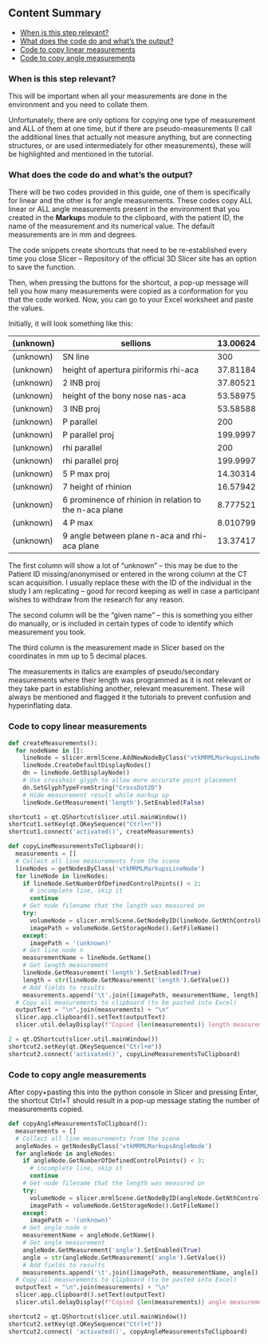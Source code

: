 ## Content Summary
- [When is this step relevant?](#when-is-this-step-relevant)
- [What does the code do and what’s the output?](#what-does-the-code-do-and-whats-the-output)
- [Code to copy linear measurements](#code-to-copy-linear-measurements)
- [Code to copy angle measurements](#code-to-copy-angle-measurements)

### When is this step relevant?
This will be important when all your measurements are done in the environment and you need to collate them. 

Unfortunately, there are only options for copying one type of measurement and ALL of them at one time, but if there are pseudo-measurements (I call the additional lines that actually not measure anything, but are connecting structures, or are used intermediately for other measurements), these will be highlighted and mentioned in the tutorial. 

### What does the code do and what’s the output?
There will be two codes provided in this guide, one of them is specifically for linear and the other is for angle measurements. These codes copy ALL linear or ALL angle measurements present in the environment that you created in the **Markup**s module to the clipboard, with the patient ID, the name of the measurement and its numerical value. The default measurements are in mm and degrees. 

The code snippets create shortcuts that need to be re-established every time you close Slicer – Repository of the official 3D Slicer site has an option to save the function. 

Then, when pressing the buttons for the shortcut, a pop-up message will tell you how many measurements were copied as a conformation for you that the code worked. Now, you can go to your Excel worksheet and paste the values. 

Initially, it will look something like this:

(unknown) | sellions | 13.00624
-- | -- | --
(unknown) | SN line | 300
(unknown) | height of apertura piriformis rhi-aca | 37.81184
(unknown) | 2 INB proj | 37.80521
(unknown) | height of the bony nose nas-aca | 53.58975
(unknown) | 3 INB proj | 53.58588
(unknown) | P parallel | 200
(unknown) | P parallel proj | 199.9997
(unknown) | rhi parallel | 200
(unknown) | rhi parallel proj | 199.9997
(unknown) | 5 P max proj | 14.30314
(unknown) | 7 height of rhinion | 16.57942
(unknown) | 6 prominence of rhinion in relation to the n-aca plane | 8.777521
(unknown) | 4 P max | 8.010799
(unknown) | 9 angle between plane n-aca and rhi-aca plane | 13.37417

The first column will show a lot of “unknown” – this may be due to the Patient ID missing/anonymised or entered in the wrong column at the CT scan acquisition. I usually replace these with the ID of the individual in the study I am replicating – good for record keeping as well in case a participant wishes to withdraw from the research for any reason.

The second column will be the “given name” – this is something you either do manually, or is included in certain types of code to identify which measurement you took. 

The third column is the measurement made in Slicer based on the coordinates in mm up to 5 decimal places. 

The measurements in italics are examples of pseudo/secondary measurements where their length was programmed as it is not relevant or they take part in establishing another, relevant measurement. These will always be mentioned and flagged it the tutorials to prevent confusion and hyperinflating data.  

### Code to copy linear measurements

```python
def createMeasurements():
  for nodeName in []:
    lineNode = slicer.mrmlScene.AddNewNodeByClass("vtkMRMLMarkupsLineNode", nodeName)
    lineNode.CreateDefaultDisplayNodes()
    dn = lineNode.GetDisplayNode()
    # Use crosshair glyph to allow more accurate point placement
    dn.SetGlyphTypeFromString("CrossDot2D")
    # Hide measurement result while markup up
    lineNode.GetMeasurement('length').SetEnabled(False)

shortcut1 = qt.QShortcut(slicer.util.mainWindow())
shortcut1.setKey(qt.QKeySequence("Ctrl+n"))
shortcut1.connect('activated()', createMeasurements)

def copyLineMeasurementsToClipboard():
  measurements = []
  # Collect all line measurements from the scene
  lineNodes = getNodesByClass('vtkMRMLMarkupsLineNode')
  for lineNode in lineNodes:
    if lineNode.GetNumberOfDefinedControlPoints() < 2:
      # incomplete line, skip it
      continue
    # Get node filename that the length was measured on
    try:
      volumeNode = slicer.mrmlScene.GetNodeByID(lineNode.GetNthControlPointAssociatedNodeID(0))
      imagePath = volumeNode.GetStorageNode().GetFileName()
    except:
      imagePath = '(unknown)'
    # Get line node n
    measurementName = lineNode.GetName()
    # Get length measurement
    lineNode.GetMeasurement('length').SetEnabled(True)
    length = str(lineNode.GetMeasurement('length').GetValue())
    # Add fields to results
    measurements.append('\t'.join([imagePath, measurementName, length]))
  # Copy all measurements to clipboard (to be pasted into Excel)
  outputText = "\n".join(measurements) + "\n"
  slicer.app.clipboard().setText(outputText)
  slicer.util.delayDisplay(f"Copied {len(measurements)} length measurements to the clipboard.")

2 = qt.QShortcut(slicer.util.mainWindow())
shortcut2.setKey(qt.QKeySequence("Ctrl+m"))
shortcut2.connect('activated()', copyLineMeasurementsToClipboard)
```

###  Code to copy angle measurements

After copy+pasting this into the python console in Slicer and pressing Enter, the shortcut Ctrl+T should result in a pop-up message stating the number of measurements copied.


```python
def copyAngleMeasurementsToClipboard():
  measurements = []
  # Collect all line measurements from the scene
  angleNodes = getNodesByClass('vtkMRMLMarkupsAngleNode')
  for angleNode in angleNodes:
    if angleNode.GetNumberOfDefinedControlPoints() < 3:
      # incomplete line, skip it
      continue
    # Get node filename that the length was measured on
    try:
      volumeNode = slicer.mrmlScene.GetNodeByID(angleNode.GetNthControlPointAssociatedNodeID(0))
      imagePath = volumeNode.GetStorageNode().GetFileName()
    except:
      imagePath = '(unknown)'
    # Get angle node n
    measurementName = angleNode.GetName()
    # Get angle measurement
    angleNode.GetMeasurement('angle').SetEnabled(True)
    angle = str(angleNode.GetMeasurement('angle').GetValue())
    # Add fields to results
    measurements.append('\t'.join([imagePath, measurementName, angle]))
  # Copy all measurements to clipboard (to be pasted into Excel)
  outputText = "\n".join(measurements) + "\n"
  slicer.app.clipboard().setText(outputText)
  slicer.util.delayDisplay(f"Copied {len(measurements)} angle measurements to the clipboard.")

shortcut2 = qt.QShortcut(slicer.util.mainWindow())
shortcut2.setKey(qt.QKeySequence("Ctrl+t"))
shortcut2.connect( 'activated()', copyAngleMeasurementsToClipboard)
```



